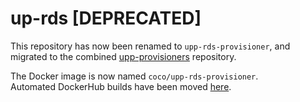 # up-rds [DEPRECATED]

This repository has now been renamed to `upp-rds-provisioner`, and migrated to the combined [upp-provisioners](https://github.com/Financial-Times/upp-provisioners/tree/master/upp-rds-provisioner) repository.

The Docker image is now named `coco/upp-rds-provisioner`.  
Automated DockerHub builds have been moved [here](https://hub.docker.com/r/coco/upp-rds-provisioner/).
